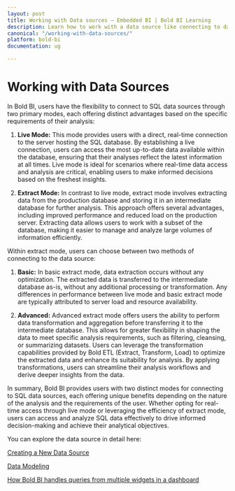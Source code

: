 ```yaml
---
layout: post
title: Working with Data sources – Embedded BI | Bold BI Learning
description: Learn how to work with a data source like connecting to data, creating a data source, transforming data, etc. in Bold BI deployed in your server.
canonical: "/working-with-data-sources/"
platform: bold-bi
documentation: ug

---
```


# Working with Data Sources

In Bold BI, users have the flexibility to connect to SQL data sources through two primary modes, each offering distinct advantages based on the specific requirements of their analysis:
 
1. **Live Mode:** This mode provides users with a direct, real-time connection to the server hosting the SQL database. By establishing a live connection, users can access the most up-to-date data available within the database, ensuring that their analyses reflect the latest information at all times. Live mode is ideal for scenarios where real-time data access and analysis are critical, enabling users to make informed decisions based on the freshest insights.
 
2. **Extract Mode:** In contrast to live mode, extract mode involves extracting data from the production database and storing it in an intermediate database for further analysis. This approach offers several advantages, including improved performance and reduced load on the production server. Extracting data allows users to work with a subset of the database, making it easier to manage and analyze large volumes of information efficiently.
 
Within extract mode, users can choose between two methods of connecting to the data source:
 
  1. **Basic:** In basic extract mode, data extraction occurs without any optimization. The extracted data is transferred to the intermediate database as-is, without any additional processing or transformation. Any differences in performance between live mode and basic extract mode are typically attributed to server load and resource availability.
 
  2. **Advanced:** Advanced extract mode offers users the ability to perform data transformation and aggregation before transferring it to the intermediate database. This allows for greater flexibility in shaping the data to meet specific analysis requirements, such as filtering, cleansing, or summarizing datasets. Users can leverage the transformation capabilities provided by Bold ETL (Extract, Transform, Load) to optimize the extracted data and enhance its suitability for analysis. By applying transformations, users can streamline their analysis workflows and derive deeper insights from the data.
 
In summary, Bold BI provides users with two distinct modes for connecting to SQL data sources, each offering unique benefits depending on the nature of the analysis and the requirements of the user. Whether opting for real-time access through live mode or leveraging the efficiency of extract mode, users can access and analyze SQL data effectively to drive informed decision-making and achieve their analytical objectives.

You can explore the data source in detail here:

[Creating a New Data Source](/working-with-data-sources/creating-a-new-data-source/)

[Data Modeling](/working-with-data-sources/data-modeling/)

[How Bold BI handles queries from multiple widgets in a dashboard](/working-with-data-sources/how-boldbi-handles-queries-from-multiple-widgets-in-a-dashboard/)